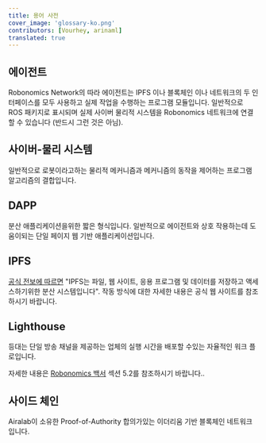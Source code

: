 ```yaml
---
title: 용어 사전
cover_image: 'glossary-ko.png' 
contributors: [Vourhey, arinaml]
translated: true
---
```


## 에이전트

Robonomics Network의 따라 에이전트는 IPFS 이나 블록체인 이나 네트워크의 두 인터페이스를 모두 사용하고 실제 작업을 수행하는 프로그램 모듈입니다. 일반적으로 ROS 패키지로 표시되며 실제 사이버 물리적 시스템을 Robonomics 네트워크에 연결할 수 있습니다 (반드시 그런 것은 아님).

## 사이버-물리 시스템

일반적으로 로봇이라고하는 물리적 메커니즘과 메커니즘의 동작을 제어하는 프로그램 알고리즘의 결합입니다.

## DAPP

분산 애플리케이션을위한 짧은 형식입니다. 일반적으로 에이전트와 상호 작용하는데 도움이되는 단일 페이지 웹 기반 애플리케이션입니다.

## IPFS

[공식 전보에 따르면](https://docs.ipfs.io/introduction/)  "IPFS는 파일, 웹 사이트, 응용 프로그램 및 데이터를 저장하고 액세스하기위한 분산 시스템입니다". 작동 방식에 대한 자세한 내용은 공식 웹 사이트를 참조하시기 바랍니다.

## Lighthouse

등대는 단일 방송 채널을 제공하는  업체의 실행 시간을 배포할 수있는 자율적인 워크 플로입니다.

자세한 내용은 [Robonomics 백서](https://static.robonomics.network/docs/whitepaper/Robonomics-whitepaper-en.pdf) 섹션 5.2를 참조하시기 바랍니다..

## 사이드 체인

Airalab이 소유한 Proof-of-Authority 합의가있는 이더리움 기반 블록체인 네트워크입니다.
